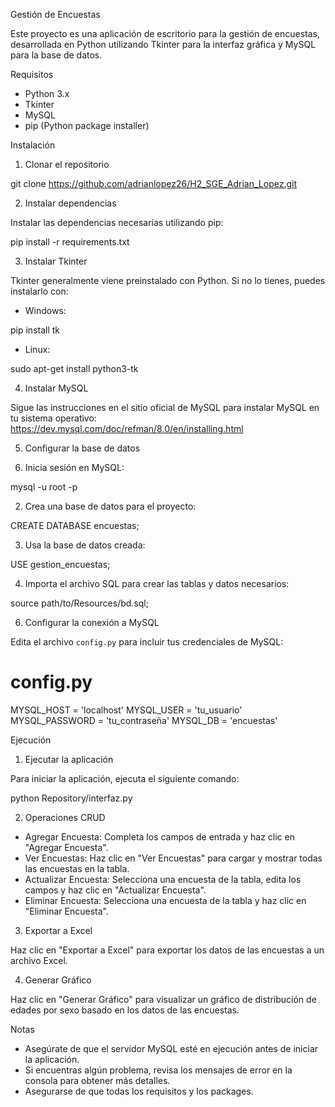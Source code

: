 Gestión de Encuestas

Este proyecto es una aplicación de escritorio para la gestión de encuestas, desarrollada en Python utilizando Tkinter para la interfaz gráfica y MySQL para la base de datos.

Requisitos

- Python 3.x
- Tkinter
- MySQL
- pip (Python package installer)

Instalación

1. Clonar el repositorio

git clone https://github.com/adrianlopez26/H2_SGE_Adrian_Lopez.git

2. Instalar dependencias

Instalar las dependencias necesarias utilizando pip:

pip install -r requirements.txt

3. Instalar Tkinter

Tkinter generalmente viene preinstalado con Python. Si no lo tienes, puedes instalarlo con:

- Windows:

pip install tk

- Linux:

sudo apt-get install python3-tk

4. Instalar MySQL

Sigue las instrucciones en el sitio oficial de MySQL para instalar MySQL en tu sistema operativo: https://dev.mysql.com/doc/refman/8.0/en/installing.html

5. Configurar la base de datos

1. Inicia sesión en MySQL:

mysql -u root -p

2. Crea una base de datos para el proyecto:

CREATE DATABASE encuestas;

3. Usa la base de datos creada:

USE gestion_encuestas;

4. Importa el archivo SQL para crear las tablas y datos necesarios:

source path/to/Resources/bd.sql;

6. Configurar la conexión a MySQL

Edita el archivo `config.py` para incluir tus credenciales de MySQL:

# config.py
MYSQL_HOST = 'localhost'
MYSQL_USER = 'tu_usuario'
MYSQL_PASSWORD = 'tu_contraseña'
MYSQL_DB = 'encuestas'

Ejecución

1. Ejecutar la aplicación

Para iniciar la aplicación, ejecuta el siguiente comando:

python Repository/interfaz.py

2. Operaciones CRUD

- Agregar Encuesta: Completa los campos de entrada y haz clic en "Agregar Encuesta".
- Ver Encuestas: Haz clic en "Ver Encuestas" para cargar y mostrar todas las encuestas en la tabla.
- Actualizar Encuesta: Selecciona una encuesta de la tabla, edita los campos y haz clic en "Actualizar Encuesta".
- Eliminar Encuesta: Selecciona una encuesta de la tabla y haz clic en "Eliminar Encuesta".

3. Exportar a Excel

Haz clic en "Exportar a Excel" para exportar los datos de las encuestas a un archivo Excel.

4. Generar Gráfico

Haz clic en "Generar Gráfico" para visualizar un gráfico de distribución de edades por sexo basado en los datos de las encuestas.

Notas

- Asegúrate de que el servidor MySQL esté en ejecución antes de iniciar la aplicación.
- Si encuentras algún problema, revisa los mensajes de error en la consola para obtener más detalles.
- Asegurarse de que todas los requisitos y los packages.

